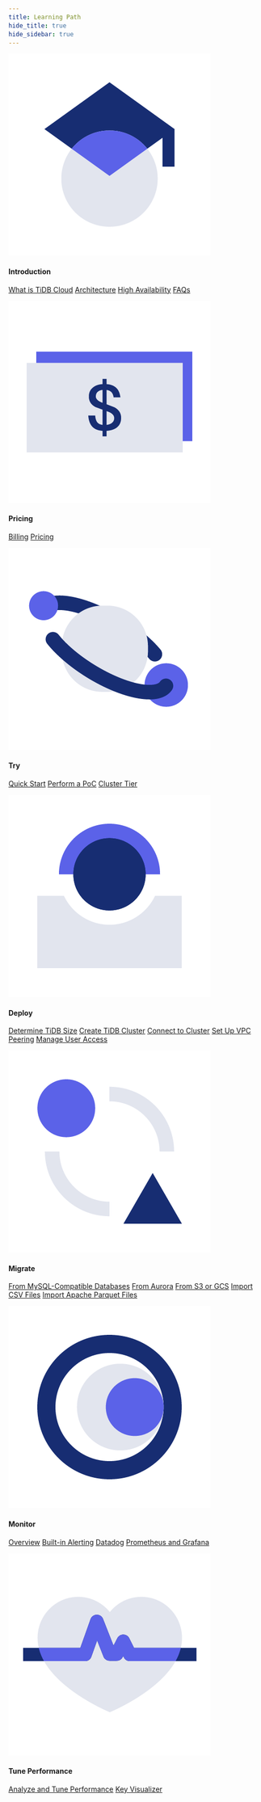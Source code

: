```yaml
---
title: Learning Path
hide_title: true
hide_sidebar: true
---
```

<!--
-- Note the parameters in the frontmatter:
    - `hide_title: true` Hide the document title.
    - `hide_sidebar: true` Hides the right sidbar.
-- Each <LearningPath> specifies one category.
-- Each content tab is labeled with <LearningPathContent>. Note that you must define the id and label. The label is the name displayed on the tab. In our case, it's the target user name, such as DBA, Dev.
-- The whole content is enclosed by <LearningPathContainer>.
-->

<LearningPathContainer>

<!-- Tab lable
<LearningPathContent id="dba" label="dba title">
-->
<LearningPath>

![Introduction](/media/tidb-cloud/tidb-cloud-intro.png)

<h4>Introduction</h4>

[What is TiDB Cloud](/tidb-cloud/tidb-cloud-intro.md)
[Architecture](/tidb-cloud/tidb-cloud-intro.md#architecture)
[High Availability](/tidb-cloud/high-availability-with-multi-az.md)
[FAQs](/tidb-cloud/tidb-cloud-faq.md)

</LearningPath>

<LearningPath>

![Pricing](/media/tidb-cloud/tidb-cloud-pricing.png)

<h4>Pricing</h4>

[Billing](/tidb-cloud/tidb-cloud-billing.md)
[Pricing](https://en.pingcap.com/tidb-cloud-pricing)

</LearningPath>

<LearningPath>

![Try](/media/tidb-cloud/tidb-cloud-try.png)

<h4>Try</h4>

[Quick Start](/tidb-cloud/tidb-cloud-quickstart.md)
[Perform a PoC](/tidb-cloud/tidb-cloud-poc.md)
[Cluster Tier](/tidb-cloud/select-cluster-tier.md)

</LearningPath>

<LearningPath>

![Deploy](/media/tidb-cloud/tidb-cloud-deploy.png)

<h4>Deploy</h4>

[Determine TiDB Size](/tidb-cloud/size-your-cluster.md)
[Create TiDB Cluster](/tidb-cloud/create-tidb-cluster.md)
[Connect to Cluster](/tidb-cloud/connect-to-tidb-cluster.md)
[Set Up VPC Peering](/tidb-cloud/set-up-vpc-peering-connections.md)
[Manage User Access](/tidb-cloud/manage-user-access.md)

</LearningPath>

<LearningPath>

![Migrate](/media/tidb-cloud/tidb-cloud-migrate.png)

<h4>Migrate</h4>

[From MySQL-Compatible Databases](/tidb-cloud/migrate-data-into-tidb.md)
[From Aurora](/tidb-cloud/migrate-from-aurora-bulk-import.md)
[From S3 or GCS](/tidb-cloud/migrate-from-amazon-s3-or-gcs.md)
[Import CSV Files](/tidb-cloud/import-csv-files.md)
[Import Apache Parquet Files](/tidb-cloud/import-parquet-files.md)

</LearningPath>

<LearningPath>

![Monitor](/media/tidb-cloud/tidb-cloud-monitor.png)

<h4>Monitor</h4>

[Overview](/tidb-cloud/monitor-tidb-cluster.md)
[Built-in Alerting](/tidb-cloud/monitor-built-in-alerting.md)
[Datadog](/tidb-cloud/monitor-datadog-integration.md)
[Prometheus and Grafana](/tidb-cloud/monitor-prometheus-and-grafana-integration.md)

</LearningPath>

<LearningPath>

![Tune Performance](/media/tidb-cloud/tidb-cloud-tune.png)

<h4>Tune Performance</h4>

[Analyze and Tune Performance](/tidb-cloud/tune-performance.md)
[Key Visualizer](/tidb-cloud/tune-performance.md#key-visualizer)

</LearningPath>

<!-- Tab
</LearningPathContent>
-->
</LearningPathContainer>
